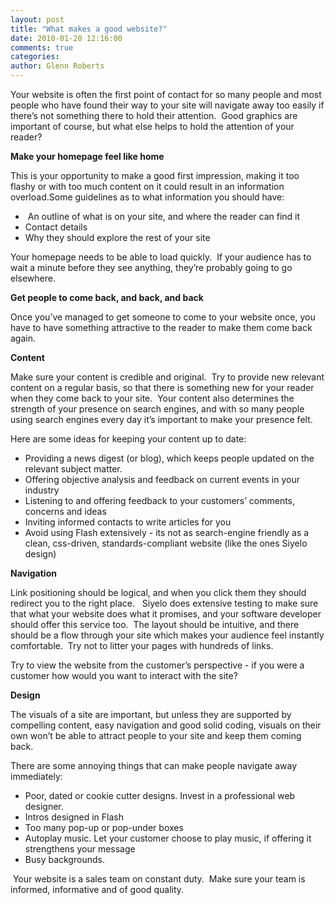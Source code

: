 ```yaml
---
layout: post
title: "What makes a good website?"
date: 2010-01-20 12:16:00
comments: true
categories:
author: Glenn Roberts
---
```


Your website is often the first point of contact for so many people and most people who have found their way to your site will navigate away too easily if there’s not something there to hold their attention.  Good graphics are important of course, but what else helps to hold the attention of your reader?

**Make your homepage feel like home**

This is your opportunity to make a good first impression, making it too flashy or with too much content on it could result in an information overload.Some guidelines as to what information you should have:


-  An outline of what is on your site, and where the reader can find it
- Contact details
- Why they should explore the rest of your site 

Your homepage needs to be able to load quickly.  If your audience has to wait a minute before they see anything, they’re probably going to go elsewhere.

**Get people to come back, and back, and back**

Once you’ve managed to get someone to come to your website once, you have to have something attractive to the reader to make them come back again. 

**Content**

Make sure your content is credible and original.  Try to provide new relevant content on a regular basis, so that there is something new for your reader when they come back to your site.  Your content also determines the strength of your presence on search engines, and with so many people using search engines every day it’s important to make your presence felt. 

Here are some ideas for keeping your content up to date:

- Providing a news digest (or blog), which keeps people updated on the relevant subject matter.  
- Offering objective analysis and feedback on current events in your industry
- Listening to and offering feedback to your customers’ comments, concerns and ideas
- Inviting informed contacts to write articles for you
- Avoid using Flash extensively - its not as search-engine friendly as a clean, css-driven, standards-compliant website (like the ones Siyelo design) 

**Navigation**

Link positioning should be logical, and when you click them they should redirect you to the right place.   Siyelo does extensive testing to make sure that what your website does what it promises, and your software developer should offer this service too.  The layout should be intuitive, and there should be a flow through your site which makes your audience feel instantly comfortable.  Try not to litter your pages with hundreds of links.  

Try to view the website from the customer’s perspective - if you were a customer how would you want to interact with the site?

**Design**

The visuals of a site are important, but unless they are supported by compelling content, easy navigation and good solid coding, visuals on their own won’t be able to attract people to your site and keep them coming back.  

There are some annoying things that can make people navigate away immediately:

- Poor, dated or cookie cutter designs. Invest in a professional web designer.
- Intros designed in Flash
- Too many pop-up or pop-under boxes
- Autoplay music. Let your customer choose to play music, if offering it strengthens your message
- Busy backgrounds.

 Your website is a sales team on constant duty.  Make sure your team is informed, informative and of good quality.
